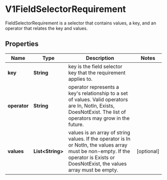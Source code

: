 

# V1FieldSelectorRequirement

FieldSelectorRequirement is a selector that contains values, a key, and an operator that relates the key and values.
## Properties

Name | Type | Description | Notes
------------ | ------------- | ------------- | -------------
**key** | **String** | key is the field selector key that the requirement applies to. | 
**operator** | **String** | operator represents a key&#39;s relationship to a set of values. Valid operators are In, NotIn, Exists, DoesNotExist. The list of operators may grow in the future. | 
**values** | **List&lt;String&gt;** | values is an array of string values. If the operator is In or NotIn, the values array must be non-empty. If the operator is Exists or DoesNotExist, the values array must be empty. |  [optional]



